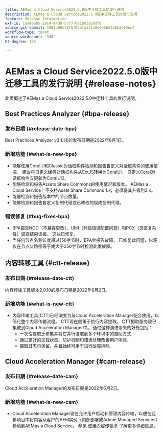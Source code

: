 ```yaml
---
title: AEMas a Cloud Service2022.5.0版中迁移工具的发行说明
description: AEMas a Cloud Service2022.5.0版中迁移工具的发行说明
feature: Release Information
exl-id: 1aa49e85-1914-44d9-bcf7-0a1b03926df0
source-git-commit: 1994b90e3876f03efa571a9ce65b9fb8b3c90ec4
workflow-type: tm+mt
source-wordcount: '398'
ht-degree: 15%

---
```


# AEMas a Cloud Service2022.5.0版中迁移工具的发行说明 {#release-notes}

此页概述了AEMas a Cloud Service2022.5.0中迁移工具的发行说明。

## Best Practices Analyzer {#bpa-release}

### 发布日期 {#release-date-bpa}

Best Practices Analyzer v2.1.30的发布日期是2022年6月1日。

### 新增功能 {#what-is-new-bpa}

* 能够使用CoralUI和Classic对话框构件检测和报告自定义对话框构件的使用情况。 建议将自定义经典对话框构件从ExtJS转换为CoralUI。 自定义Coral对话框构件应更新为CoralUI3。
* 能够检测和报告Assets Share Commons的使用情况和版本。 AEMas a Cloud Service上不支持Asset Share Commons 1.x，必须将其升级到2.x。
* 能够检测和报告版本中的节点数量。
* 能够检测和报告自定义复制代理或已修改的现成复制代理。

### 错误修复 {#bug-fixes-bpa}

* BPA报告NCC（不兼容更改）、UMI（升级错误配置问题）和PCX（页面复杂性）调查结果误报。 这些已修复。
* 当任何节点名称长度超过150字节时，BPA会报告故障。 已修复此问题，以便仅在节点父路径等于或大于350字节时检测此类故障。

## 内容转移工具 {#ctt-release}

### 发布日期 {#release-date-ctt}

内容传输工具版本2.0.10的发布日期是2022年6月2日。

### 新增功能 {#what-is-new-ctt}

* 内容传输工具(CTT)已经演变为与Cloud Acceleration Manager配合使用，以简化整个内容传输流程。 CTT现在侧重于执行内容提取。 CTT摄取服务现已集成到Cloud Acceleration Manager中。 通过这种演进带来的好处包括：
   * 一次性提取迁移集并将它并行摄取到多个环境中的自助方式.
   * 通过更好的加载状态、防护机制和错误处理改善用户体验.
   * 摄取日志将保留，并且始终可用于进行故障排除.

## Cloud Acceleration Manager {#cam-release}

### 发布日期 {#release-date-cam}

Cloud Acceleration Manager的发布日期是2022年6月2日。

### 新增功能 {#what-is-new-cam}

* Cloud Acceleration Manager现在允许用户启动和管理内容传输，以便在迁移项目中将内容从客户的AEM实例（内部部署或Adobe Managed Services）移动到AEMas a Cloud Service。 参见 [使用内容传输卡](https://experienceleague.adobe.com/docs/experience-manager-cloud-service/content/migration-journey/cloud-acceleration-manager/using-cam/cam-implementation-phase.html#content-transfer) 了解更多详细信息。
